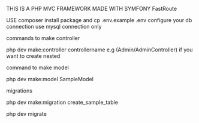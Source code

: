 THIS IS A PHP MVC FRAMEWORK MADE WITH SYMFONY FastRoute

USE composer install package and cp .env.example .env
configure your db connection 
use mysql connection only



commands to make controller

php dev make:controller controllername e.g (Admin/AdminController) if you want to create nested

command to make model

php dev make:model SampleModel


migrations

php dev make:migration create_sample_table


php dev migrate
